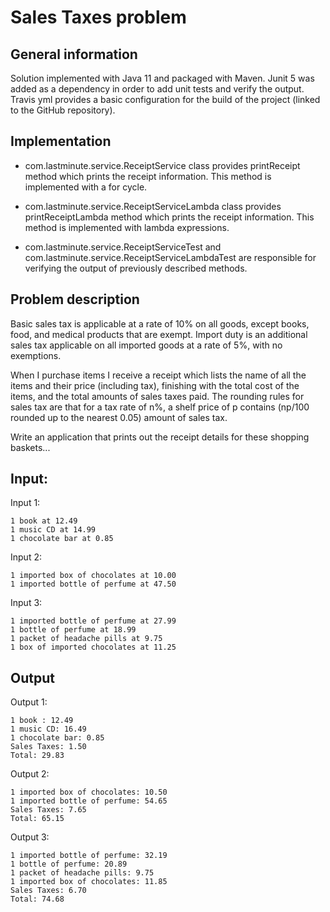 # Sales Taxes problem

## General information
Solution implemented with Java 11 and packaged with Maven.
Junit 5 was added as a dependency in order to add unit tests and verify the output.
Travis yml provides a basic configuration for the build of the project (linked to the GitHub repository).

## Implementation

- com.lastminute.service.ReceiptService class provides printReceipt method which prints the receipt information. 
This method is implemented with a for cycle.

- com.lastminute.service.ReceiptServiceLambda class provides printReceiptLambda method which prints the receipt information. 
This method is implemented with lambda expressions.

- com.lastminute.service.ReceiptServiceTest and com.lastminute.service.ReceiptServiceLambdaTest are responsible for verifying the output of previously described methods.

## Problem description

Basic sales tax is applicable at a rate of 10% on all goods, except books, food, and medical products that are exempt. Import duty is an additional sales tax applicable on all imported goods at a rate of 5%, with no exemptions.

When I purchase items I receive a receipt which lists the name of all the items and their price (including tax), finishing with the total cost of the items, and the total amounts of sales taxes paid. The rounding rules for sales tax are that for a tax rate of n%, a shelf price of p contains (np/100 rounded up to the nearest 0.05) amount of sales tax.

Write an application that prints out the receipt details for these shopping baskets...

## Input:

Input 1:
```
1 book at 12.49
1 music CD at 14.99
1 chocolate bar at 0.85
```

Input 2:
```
1 imported box of chocolates at 10.00
1 imported bottle of perfume at 47.50
```

Input 3:
```
1 imported bottle of perfume at 27.99
1 bottle of perfume at 18.99
1 packet of headache pills at 9.75
1 box of imported chocolates at 11.25
```

## Output

Output 1:
```
1 book : 12.49
1 music CD: 16.49
1 chocolate bar: 0.85
Sales Taxes: 1.50
Total: 29.83
```

Output 2:
```
1 imported box of chocolates: 10.50
1 imported bottle of perfume: 54.65
Sales Taxes: 7.65
Total: 65.15
```

Output 3:
```
1 imported bottle of perfume: 32.19
1 bottle of perfume: 20.89
1 packet of headache pills: 9.75
1 imported box of chocolates: 11.85
Sales Taxes: 6.70
Total: 74.68
```
